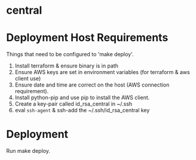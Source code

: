 # central

# Deployment Host Requirements

Things that need to be configured to 'make deploy'.

1. Install terraform & ensure binary is in path
2. Ensure AWS keys are set in environment variables (for terraform & aws client use)
3. Ensure date and time are correct on the host (AWS connection requirement).
4. Install python-pip and use pip to install the AWS client. 
5. Create a key-pair called id_rsa_central in ~/.ssh
6. eval `ssh-agent` & ssh-add the ~/.ssh/id_rsa_central key

# Deployment 

Run make deploy.

